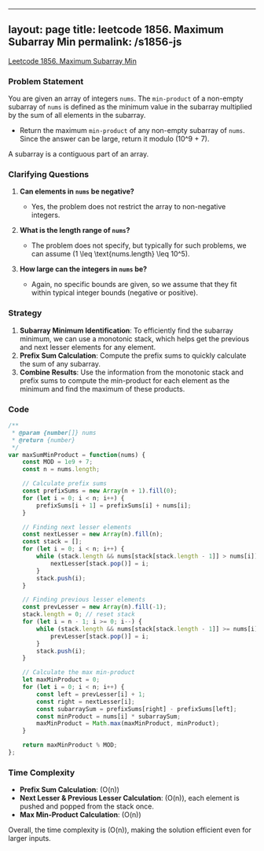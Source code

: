
---
layout: page
title: leetcode 1856. Maximum Subarray Min
permalink: /s1856-js
---
[Leetcode 1856. Maximum Subarray Min](https://algoadvance.github.io/algoadvance/l1856)
### Problem Statement
You are given an array of integers `nums`. The `min-product` of a non-empty subarray of `nums` is defined as the minimum value in the subarray multiplied by the sum of all elements in the subarray.

- Return the maximum `min-product` of any non-empty subarray of `nums`. Since the answer can be large, return it modulo \(10^9 + 7\).

A subarray is a contiguous part of an array.

### Clarifying Questions
1. **Can elements in `nums` be negative?**
   - Yes, the problem does not restrict the array to non-negative integers.

2. **What is the length range of `nums`?**
   - The problem does not specify, but typically for such problems, we can assume \(1 \leq \text{nums.length} \leq 10^5\).

3. **How large can the integers in `nums` be?**
   - Again, no specific bounds are given, so we assume that they fit within typical integer bounds (negative or positive).

### Strategy
1. **Subarray Minimum Identification**: To efficiently find the subarray minimum, we can use a monotonic stack, which helps get the previous and next lesser elements for any element.
2. **Prefix Sum Calculation**: Compute the prefix sums to quickly calculate the sum of any subarray.
3. **Combine Results**: Use the information from the monotonic stack and prefix sums to compute the min-product for each element as the minimum and find the maximum of these products.

### Code

```javascript
/**
 * @param {number[]} nums
 * @return {number}
 */
var maxSumMinProduct = function(nums) {
    const MOD = 1e9 + 7;
    const n = nums.length;

    // Calculate prefix sums
    const prefixSums = new Array(n + 1).fill(0);
    for (let i = 0; i < n; i++) {
        prefixSums[i + 1] = prefixSums[i] + nums[i];
    }

    // Finding next lesser elements
    const nextLesser = new Array(n).fill(n);
    const stack = [];
    for (let i = 0; i < n; i++) {
        while (stack.length && nums[stack[stack.length - 1]] > nums[i]) {
            nextLesser[stack.pop()] = i;
        }
        stack.push(i);
    }

    // Finding previous lesser elements
    const prevLesser = new Array(n).fill(-1);
    stack.length = 0; // reset stack
    for (let i = n - 1; i >= 0; i--) {
        while (stack.length && nums[stack[stack.length - 1]] >= nums[i]) {
            prevLesser[stack.pop()] = i;
        }
        stack.push(i);
    }

    // Calculate the max min-product
    let maxMinProduct = 0;
    for (let i = 0; i < n; i++) {
        const left = prevLesser[i] + 1;
        const right = nextLesser[i];
        const subarraySum = prefixSums[right] - prefixSums[left];
        const minProduct = nums[i] * subarraySum;
        maxMinProduct = Math.max(maxMinProduct, minProduct);
    }

    return maxMinProduct % MOD;
};
```

### Time Complexity
- **Prefix Sum Calculation**: \(O(n)\)
- **Next Lesser & Previous Lesser Calculation**: \(O(n)\), each element is pushed and popped from the stack once.
- **Max Min-Product Calculation**: \(O(n)\)

Overall, the time complexity is \(O(n)\), making the solution efficient even for larger inputs.